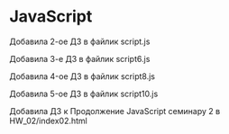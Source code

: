 # JavaScript

Добавила 2-ое ДЗ в файлик script.js

Добавила 3-е ДЗ в файлик script6.js

Добавила 4-oе ДЗ в файлик script8.js

Добавила 5-oе ДЗ в файлик script10.js

Добавила ДЗ к Продолжение JavaScript семинару 2 в HW_02/index02.html